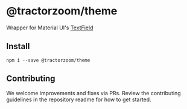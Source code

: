 # @tractorzoom/theme

Wrapper for Material UI's [TextField](https://material-ui.com/components/text-fields/#text-field)

## Install

```
npm i --save @tractorzoom/theme
```

## Contributing

We welcome improvements and fixes via PRs. Review the contributing guidelines in the repository readme for how to get started.
